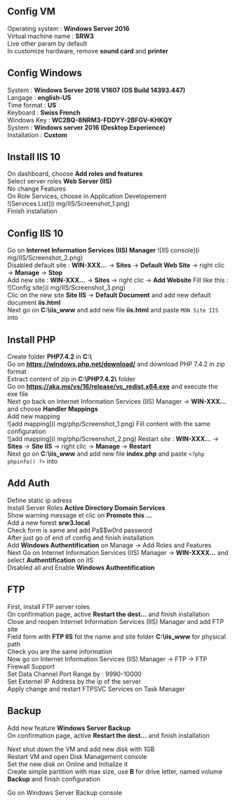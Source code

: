 ## Config VM

Operating system : **Windows Server 2016**  
Virtual machine name : **SRW3**  
Live other param by default  
In customize hardware, remove **sound card** and **printer**

## Config Windows

System : **Windows Server 2016 V1607 (OS Build 14393.447)**  
Langage : **english-US**  
Time format : **US**  
Keyboard : **Swiss French**  
Windows Key :  **WC2BQ-8NRM3-FDDYY-2BFGV-KHKQY**  
System : **Windows server 2016 (Desktop Experience)**  
Installation : **Custom**

## Install IIS 10

On dashboard, choose **Add roles and features**  
Select server roles **Web Server (IIS)**  
No change Features  
On Role Services, choose in Application Developement  
![Services List](i mg/IIS/Screenshot_1.png)  
Finish installation

## Config IIS 10

Go on **Internet Information Services (IIS) Manager**
![IIS console](i mg/IIS/Screenshot_2.png)  
Disabled default site : **WIN-XXX...** -> **Sites** -> **Default Web Site** -> right clic -> **Manage** -> **Stop**  
Add new site : **WIN-XXX...** -> **Sites** -> right clic -> **Add Website**
Fill like this :
![Config site](i mg/IIS/Screenshot_3.png)  
Clic on the new site **Site IIS** -> **Default Document** and add new default document **iis.html**  
Next go on **C:\iis_www** and add new file **iis.html** and paste `MON Site IIS` into  

## Install PHP

Create folder **PHP7.4.2** in **C:\\**  
Go on **https://windows.php.net/download/** and download PHP 7.4.2 in zip format  
Extract content of zip in **C:\PHP7.4.2\\** folder  
Go on **https://aka.ms/vs/16/release/vc_redist.x64.exe** and execute the exe file  
Next go back on Internet Information Services (IIS) Manager -> **WIN-XXX...** and choose **Handler Mappings**  
Add new mapping  
![add mapping](i mg/php/Screenshot_1.png)
Fill content with the same configuration  
![add mapping](i mg/php/Screenshot_2.png)
Restart site : **WIN-XXX...** -> **Sites** -> **Site IIS** -> right clic -> **Manage** -> **Restart**  
Next go on **C:\iis_www** and add new file **index.php** and paste `<?php phpinfo() ?>` into  

## Add Auth

Define static ip adress  
Install Server Roles **Active Directory Domain Services**  
Show warning message et clic on **Promote this ...**  
Add a new forest **srw3.local**  
Check form is same and add Pa$$w0rd password  
After just go of end of config and finish installation  
Add **Windows Authentification** on Manage -> Add Roles and Features  
Next Go on Internet Information Services (IIS) Manager -> **WIN-XXXX...** and select **Authentification** on IIS  
Disabled all and Enable **Windows Authentification**

## FTP

First, install FTP server roles  
On confirmation page, active **Restart the dest...** and finish installation  
Close and reopen Internet Information Services (IIS) Manager and add FTP site  
Field form with **FTP IIS** fot the name and site folder **C:\iis_www** for physical path  
Check you are the same information  
Now go on Internet Information Services (IIS) Manager -> FTP -> FTP Firewall Support  
Set Data Channel Port Range by : 9990-10000  
Set Externel IP Address by the ip of the server  
Apply change and restart FTPSVC Services on Task Manager  

## Backup

Add new feature **Windows Server Backup**  
On confirmation page, active **Restart the dest...** and finish installation  

Next shut down the VM and add new disk with 1GB  
Restart VM and open Disk Management console  
Set the new disk on Online and Initialize it  
Create simple partition with max size, use **B** for drive letter, named volume **Backup** and finish configuration  

Go on Windows Server Backup console  